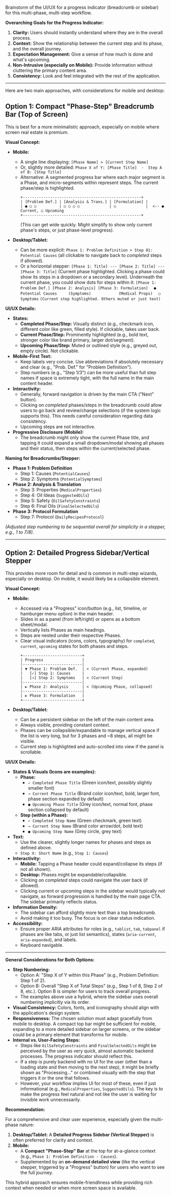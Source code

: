 Brainstorm of the UI/UX for a progress indicator (breadcrumb or sidebar) for this multi-phase, multi-step workflow.

**Overarching Goals for the Progress Indicator:**

1.  **Clarity:** Users should instantly understand where they are in the overall process.
2.  **Context:** Show the relationship between the current step and its phase, and the overall journey.
3.  **Expectation Management:** Give a sense of how much is done and what's upcoming.
4.  **Non-Intrusive (especially on Mobile):** Provide information without cluttering the primary content area.
5.  **Consistency:** Look and feel integrated with the rest of the application.

---

Here are two main approaches, with considerations for mobile and desktop:

## Option 1: Compact "Phase-Step" Breadcrumb Bar (Top of Screen)

This is best for a more minimalistic approach, especially on mobile where screen real estate is premium.

**Visual Concept:**

*   **Mobile:**
    *   A single line displaying: `[Phase Name] > [Current Step Name]`
    *   Or, slightly more detailed: `Phase X of Y: [Phase Title]  ·  Step A of B: [Step Title]`
    *   Alternative: A segmented progress bar where each major segment is a Phase, and micro-segments within represent steps. The current phase/step is highlighted.
        ```
        +----------------------------------------------------+
        | [Problem Def.] | [Analysis & Trans.] | [Formulation] |
        | ● ○ ○          | ○ ○ ○ ○             | ○             |  <-- ● Current, ○ Upcoming
        +----------------------------------------------------+
        ```
        (This can get wide quickly. Might simplify to show only current phase's steps, or just phase-level progress).

*   **Desktop/Tablet:**
    *   Can be more explicit: `Phase 1: Problem Definition > Step 01: Potential Causes` (all clickable to navigate back to *completed* steps if allowed).
    *   Or a horizontal stepper:
        `[Phase 1: Title] --- [Phase 2: Title] --- [Phase 3: Title]`
        (Current phase highlighted. Clicking a phase could show its steps in a dropdown or a secondary level).
        Underneath the current phase, you could show dots for steps within it:
        `[Phase 1: Problem Def.] [Phase 2: Analysis] [Phase 3: Formulation]`
        `  ● Potential Causes     (Symptoms)            (Medical Props)`
        `  ○ Symptoms`
        `(Current step highlighted. Others muted or just text)`

**UI/UX Details:**

*   **States:**
    *   **Completed Phase/Step:** Visually distinct (e.g., checkmark icon, different color like green, filled style). If clickable, takes user back.
    *   **Current Phase/Step:** Prominently highlighted (e.g., bold text, stronger color like brand primary, larger dot/segment).
    *   **Upcoming Phase/Step:** Muted or outlined style (e.g., greyed out, empty circle). Not clickable.
*   **Mobile-First Text:**
    *   Keep labels very concise. Use abbreviations if absolutely necessary and clear (e.g., "Prob. Def." for "Problem Definition").
    *   Step numbers (e.g., "Step 1/3") can be more useful than full step names if space is extremely tight, with the full name in the main content header.
*   **Interactivity:**
    *   Generally, forward navigation is driven by the main CTA ("Next" button).
    *   Clicking on *completed* phases/steps in the breadcrumb could allow users to go back and review/change selections (if the system logic supports this). This needs careful consideration regarding data consistency.
    *   Upcoming steps are not interactive.
*   **Progressive Disclosure (Mobile):**
    *   The breadcrumb might only show the current Phase title, and tapping it could expand a small dropdown/modal showing all phases and their status, then steps within the current/selected phase.

**Naming for Breadcrumbs/Stepper:**

*   **Phase 1: Problem Definition**
    *   Step 1: Causes (`PotentialCauses`)
    *   Step 2: Symptoms (`PotentialSymptoms`)
*   **Phase 2: Analysis & Translation**
    *   Step 3: Properties (`MedicalProperties`)
    *   Step 4: Oil Ideas (`SuggestedOils`)
    *   Step 5: Safety (`OilSafetyConstraints`)
    *   Step 6: Final Oils (`FinalSelectedOils`)
*   **Phase 3: Protocol Formulation**
    *   Step 7: Protocol (`DailyRecipesProtocol`)

*(Adjusted step numbering to be sequential overall for simplicity in a stepper, e.g., 1 to 7/8).*

---

## Option 2: Detailed Progress Sidebar/Vertical Stepper

This provides more room for detail and is common in multi-step wizards, especially on desktop. On mobile, it would likely be a collapsible element.

**Visual Concept:**

*   **Mobile:**
    *   Accessed via a "Progress" icon/button (e.g., list, timeline, or hamburger menu option) in the main header.
    *   Slides in as a panel (from left/right) or opens as a bottom sheet/modal.
    *   Vertically lists Phases as main headings.
    *   Steps are nested under their respective Phases.
    *   Clear visual indicators (icons, colors, typography) for `completed`, `current`, `upcoming` states for both phases and steps.
        ```
        +--------------------------+
        | Progress                 |
        |--------------------------|
        | ▼ Phase 1: Problem Def.  | < (Current Phase, expanded)
        |   [✓] Step 1: Causes     |
        |   [→] Step 2: Symptoms   | < (Current Step)
        |--------------------------|
        | ► Phase 2: Analysis      | < (Upcoming Phase, collapsed)
        |--------------------------|
        | ► Phase 3: Formulation   |
        +--------------------------+
        ```

*   **Desktop/Tablet:**
    *   Can be a persistent sidebar on the left of the main content area.
    *   Always visible, providing constant context.
    *   Phases can be collapsible/expandable to manage vertical space if the list is very long, but for 3 phases and ~8 steps, all might be visible.
    *   Current step is highlighted and auto-scrolled into view if the panel is scrollable.

**UI/UX Details:**

*   **States & Visuals (Icons are examples):**
    *   **Phase:**
        *   `✓ Completed Phase Title` (Green icon/text, possibly slightly smaller font)
        *   `→ Current Phase Title` (Brand color icon/text, bold, larger font, phase section expanded by default)
        *   `● Upcoming Phase Title` (Grey icon/text, normal font, phase section collapsed by default)
    *   **Step (within a Phase):**
        *   `✓ Completed Step Name` (Green checkmark, green text)
        *   `→ Current Step Name` (Brand color arrow/dot, bold text)
        *   `● Upcoming Step Name` (Grey circle, grey text)
*   **Text:**
    *   Use the clearer, slightly longer names for phases and steps as defined above.
    *   `Step X: Short Name` (e.g., `Step 1: Causes`)
*   **Interactivity:**
    *   **Mobile:** Tapping a Phase header could expand/collapse its steps (if not all shown).
    *   **Desktop:** Phases might be expandable/collapsible.
    *   Clicking on *completed* steps could navigate the user back (if allowed).
    *   Clicking current or upcoming steps in the sidebar would typically *not* navigate, as forward progression is handled by the main page CTA. The sidebar primarily reflects status.
*   **Information Density:**
    *   The sidebar can afford slightly more text than a top breadcrumb.
    *   Avoid making it too busy. The focus is on clear status indication.
*   **Accessibility:**
    *   Ensure proper ARIA attributes for roles (e.g., `tablist`, `tab`, `tabpanel` if phases are like tabs, or just list semantics), states (`aria-current`, `aria-expanded`), and labels.
    *   Keyboard navigable.

---

**General Considerations for Both Options:**

*   **Step Numbering:**
    *   Option A: "Step X of Y within this Phase" (e.g., Problem Definition: Step 1 of 2).
    *   Option B: Overall "Step X of Total Steps" (e.g., Step 1 of 8, Step 2 of 8, etc.). Option B is simpler for users to track overall progress.
    *   The examples above use a hybrid, where the sidebar uses overall numbering implicitly via its order.
*   **Visual Consistency:** Colors, fonts, and iconography should align with the application's design system.
*   **Responsiveness:** The chosen solution must adapt gracefully from mobile to desktop. A compact top bar might be sufficient for mobile, expanding to a more detailed sidebar on larger screens, or the sidebar could be a primary element that transforms for mobile.
*   **Internal vs. User-Facing Steps:**
    *   Steps like `OilSafetyConstraints` and `FinalSelectedOils` might be perceived by the user as very quick, almost automatic backend processes. The progress indicator should reflect this.
    *   If a step is purely backend with no UI for the user (other than a loading state and then moving to the next step), it might be briefly shown as "Processing..." or combined visually with the step that triggers it or the one that follows.
    *   However, your workflow implies UI for most of these, even if just informational (e.g., `MedicalProperties`, `SuggestedOils`). The key is to make the progress feel natural and not like the user is waiting for invisible work unnecessarily.

**Recommendation:**

For a comprehensive and clear user experience, especially given the multi-phase nature:

1.  **Desktop/Tablet:** A **Detailed Progress Sidebar (Vertical Stepper)** is often preferred for clarity and context.
2.  **Mobile:**
    *   A **Compact "Phase-Step" Bar** at the top for at-a-glance context (e.g., `Phase 1: Problem Definition - Causes`).
    *   Supplemented by an **on-demand detailed view** (like the vertical stepper, triggered by a "Progress" button) for users who want to see the full journey.

This hybrid approach ensures mobile-friendliness while providing rich context when needed or when more screen space is available.